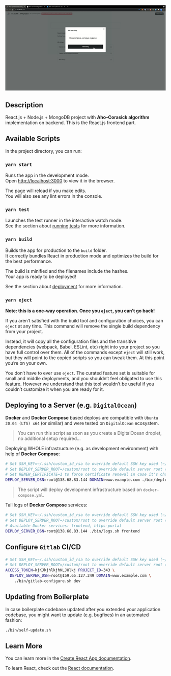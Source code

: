 <img src="https://raw.githubusercontent.com/Gamurar/docs/master/apa.gif">

## Description

React.js + Node.js + MongoDB project with **Aho–Corasick algorithm** implementation on backend.
This is the React.js frontend part.

## Available Scripts

In the project directory, you can run:

### `yarn start`

Runs the app in the development mode.<br />
Open [http://localhost:3000](http://localhost:3000) to view it in the browser.

The page will reload if you make edits.<br />
You will also see any lint errors in the console.

### `yarn test`

Launches the test runner in the interactive watch mode.<br />
See the section about [running tests](https://facebook.github.io/create-react-app/docs/running-tests) for more information.

### `yarn build`

Builds the app for production to the `build` folder.<br />
It correctly bundles React in production mode and optimizes the build for the best performance.

The build is minified and the filenames include the hashes.<br />
Your app is ready to be deployed!

See the section about [deployment](https://facebook.github.io/create-react-app/docs/deployment) for more information.

### `yarn eject`

**Note: this is a one-way operation. Once you `eject`, you can’t go back!**

If you aren’t satisfied with the build tool and configuration choices, you can `eject` at any time. This command will remove the single build dependency from your project.

Instead, it will copy all the configuration files and the transitive dependencies (webpack, Babel, ESLint, etc) right into your project so you have full control over them. All of the commands except `eject` will still work, but they will point to the copied scripts so you can tweak them. At this point you’re on your own.

You don’t have to ever use `eject`. The curated feature set is suitable for small and middle deployments, and you shouldn’t feel obligated to use this feature. However we understand that this tool wouldn’t be useful if you couldn’t customize it when you are ready for it.

## Deploying to a Server (e.g. `DigitalOcean`)

**Docker** and **Docker Compose** based deploys are compatible with `Ubuntu 20.04 (LTS) x64` (or similar)
and were tested on `DigitalOcean` ecosystem.

> You can run this script as soon as you create a DigitalOcean droplet, no additional setup required...

Deploying WHOLE infrastructure (e.g. as development environment) with help of **Docker Compose**:

```bash
# Set SSH_KEY=~/.ssh/custom_id_rsa to override default SSH key used (~/.ssh/id_rsa)
# Set DEPLOY_SERVER_ROOT=/custom/root to override default server root (/root/frontend)
# Set RENEW_CERTIFICATE=1 to force certificate renewal in case it's chained incorectly
DEPLOY_SERVER_DSN=root@138.68.83.144 DOMAIN=www.example.com ./bin/deploy.sh
```

> The script will deploy development infrastructure based on `docker-compose.yml`.

Tail logs of **Docker Compose** services:

```bash
# Set SSH_KEY=~/.ssh/custom_id_rsa to override default SSH key used (~/.ssh/id_rsa)
# Set DEPLOY_SERVER_ROOT=/custom/root to override default server root (/root/frontend)
# Available Docker services: frontend, https-portal
DEPLOY_SERVER_DSN=root@138.68.83.144 ./bin/logs.sh frontend
```

## Configure `Gitlab` CI/CD

```bash
# Set SSH_KEY=~/.ssh/custom_id_rsa to override default SSH key used (~/.ssh/id_rsa)
# Set DEPLOY_SERVER_ROOT=/custom/root to override default server root (/root/frontend)
ACCESS_TOKEN=kjKJkjhlkjhKLJHlkj PROJECT_ID=343 \
  DEPLOY_SERVER_DSN=root@159.65.127.249 DOMAIN=www.example.com \
    ./bin/gitlab-configure.sh dev
```

Updating from Boilerplate
-------------------------

In case boilerplate codebase updated after you extended your application codebase, you
might want to update (e.g. bugfixes) in an automated fashion:

```bash
./bin/self-update.sh
```

## Learn More

You can learn more in the [Create React App documentation](https://facebook.github.io/create-react-app/docs/getting-started).

To learn React, check out the [React documentation](https://reactjs.org/).
